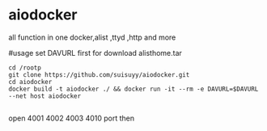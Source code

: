 # aiodocker
all function in one docker,alist ,ttyd ,http and more

#usage
set DAVURL first for download alisthome.tar
```
cd /rootp
git clone https://github.com/suisuyy/aiodocker.git
cd aiodocker
docker build -t aiodocker ./ && docker run -it --rm -e DAVURL=$DAVURL --net host aiodocker


```
open 4001 4002 4003 4010 port then
